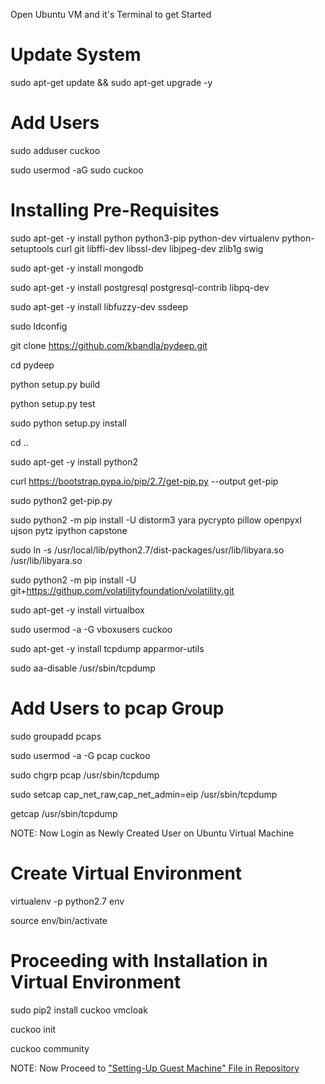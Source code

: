Open Ubuntu VM and it's Terminal to get Started

# Update System

sudo apt-get update && sudo apt-get upgrade -y

# Add Users

sudo adduser cuckoo

sudo usermod -aG sudo cuckoo

# Installing Pre-Requisites

sudo apt-get -y install python python3-pip python-dev virtualenv python-setuptools curl git libffi-dev libssl-dev libjpeg-dev zlib1g swig

sudo apt-get -y install mongodb

sudo apt-get -y install postgresql postgresql-contrib libpq-dev

sudo apt-get -y install libfuzzy-dev ssdeep

sudo ldconfig

git clone https://github.com/kbandla/pydeep.git

cd pydeep

python setup.py build

python setup.py test

sudo python setup.py install

cd ..

sudo apt-get -y install python2

curl https://bootstrap.pypa.io/pip/2.7/get-pip.py --output get-pip

sudo python2 get-pip.py

sudo python2 -m pip install -U distorm3 yara pycrypto pillow openpyxl ujson pytz ipython capstone

sudo ln -s /usr/local/lib/python2.7/dist-packages/usr/lib/libyara.so /usr/lib/libyara.so

sudo python2 -m pip install -U git+https://githup.com/volatilityfoundation/volatility.git

sudo apt-get -y install virtualbox

sudo usermod -a -G vboxusers cuckoo

sudo apt-get -y install tcpdump apparmor-utils

sudo aa-disable /usr/sbin/tcpdump

# Add Users to pcap Group

sudo groupadd pcaps

sudo usermod -a -G pcap cuckoo

sudo chgrp pcap /usr/sbin/tcpdump

sudo setcap cap_net_raw,cap_net_admin=eip /usr/sbin/tcpdump

getcap /usr/sbin/tcpdump



NOTE: Now Login as Newly Created User on Ubuntu Virtual Machine

# Create Virtual Environment

virtualenv -p python2.7 env

source env/bin/activate

# Proceeding with Installation in Virtual Environment

sudo pip2 install cuckoo vmcloak

cuckoo init

cuckoo community



NOTE: Now Proceed to ["Setting-Up Guest Machine" File in Repository](https://github.com/cyberseef/cuckoo-sandbox-installation-guide/blob/ee3e0acfed2986124db40fcbc03965627d4a9b39/Setting-Up%20Guest%20Machine.MD)
